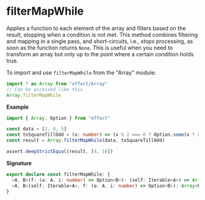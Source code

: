 # filterMapWhile

Applies a function to each element of the array and filters based on the result, stopping when a condition is not met.
This method combines filtering and mapping in a single pass, and short-circuits, i.e., stops processing, as soon as the function returns `None`.
This is useful when you need to transform an array but only up to the point where a certain condition holds true.

To import and use `filterMapWhile` from the "Array" module:

```ts
import * as Array from "effect/Array"
// Can be accessed like this
Array.filterMapWhile
```

**Example**

```ts
import { Array, Option } from "effect"

const data = [2, 4, 5]
const toSquareTillOdd = (x: number) => (x % 2 === 0 ? Option.some(x * x) : Option.none())
const result = Array.filterMapWhile(data, toSquareTillOdd)

assert.deepStrictEqual(result, [4, 16])
```

**Signature**

```ts
export declare const filterMapWhile: {
  <A, B>(f: (a: A, i: number) => Option<B>): (self: Iterable<A>) => Array<B>
  <A, B>(self: Iterable<A>, f: (a: A, i: number) => Option<B>): Array<B>
}
```

